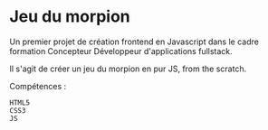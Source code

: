 # Jeu du morpion

Un premier projet de création frontend en Javascript dans le cadre formation Concepteur Développeur d'applications fullstack.

Il s'agit de créer un jeu du morpion en pur JS, from the scratch.

Compétences :

```
HTML5
CSS3
JS
```
